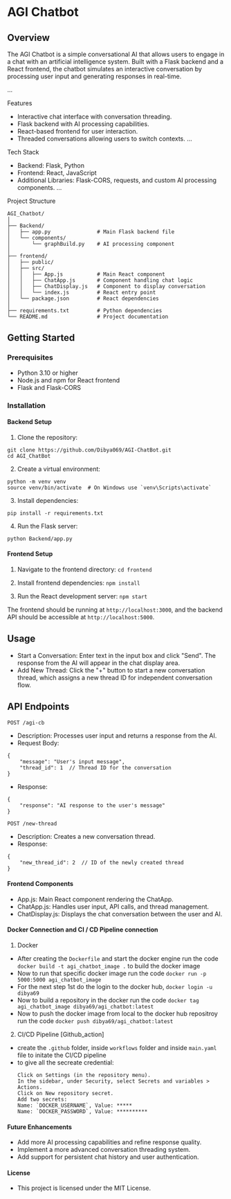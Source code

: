 # AGI Chatbot
## Overview
The AGI Chatbot is a simple conversational AI that allows users to engage in a chat with an artificial intelligence system. Built with a Flask backend and a React frontend, the chatbot simulates an interactive conversation by processing user input and generating responses in real-time.

...

Features
- Interactive chat interface with conversation threading.
- Flask backend with AI processing capabilities.
- React-based frontend for user interaction.
- Threaded conversations allowing users to switch contexts.
...

Tech Stack
- Backend: Flask, Python
- Frontend: React, JavaScript
- Additional Libraries: Flask-CORS, requests, and custom AI processing components.
...

Project Structure
```
AGI_Chatbot/
│
├── Backend/
│   ├── app.py               # Main Flask backend file
│   └── components/
│       └── graphBuild.py    # AI processing component
│
├── frontend/
│   ├── public/
│   ├── src/
│   │   ├── App.js           # Main React component
│   │   ├── ChatApp.js       # Component handling chat logic
│   │   ├── ChatDisplay.js   # Component to display conversation
│   │   └── index.js         # React entry point
│   └── package.json         # React dependencies
│
├── requirements.txt         # Python dependencies
└── README.md                # Project documentation

```

## Getting Started
### Prerequisites
- Python 3.10 or higher
- Node.js and npm for React frontend
- Flask and Flask-CORS

### Installation
#### Backend Setup
1. Clone the repository:
```
git clone https://github.com/Dibya069/AGI-ChatBot.git
cd AGI_ChatBot
```

2. Create a virtual environment:
```
python -m venv venv
source venv/bin/activate  # On Windows use `venv\Scripts\activate`
```

3. Install dependencies:
```
pip install -r requirements.txt
```

4. Run the Flask server:
```
python Backend/app.py
```

#### Frontend Setup
1. Navigate to the frontend directory:
```cd frontend```

2. Install frontend dependencies:
```npm install```

3. Run the React development server:
```npm start```

The frontend should be running at `http://localhost:3000`, and the backend API should be accessible at `http://localhost:5000`.

## Usage
- Start a Conversation: Enter text in the input box and click "Send". The response from the AI will appear in the chat display area.
- Add New Thread: Click the "+" button to start a new conversation thread, which assigns a new thread ID for independent conversation flow.

## API Endpoints
`POST /agi-cb`
- Description: Processes user input and returns a response from the AI.
- Request Body:
```
{
    "message": "User's input message",
    "thread_id": 1  // Thread ID for the conversation
}
```
- Response:
```
{
    "response": "AI response to the user's message"
}
```

`POST /new-thread`
- Description: Creates a new conversation thread.
- Response:
```
{
    "new_thread_id": 2  // ID of the newly created thread
}
```

#### Frontend Components
- App.js: Main React component rendering the ChatApp.
- ChatApp.js: Handles user input, API calls, and thread management.
- ChatDisplay.js: Displays the chat conversation between the user and AI.

#### Docker Connection and CI / CD Pipeline connection
1. Docker
 - After creating the `Dockerfile` and start the docker engine run the code `docker build -t agi_chatbot_image .` to build the docker image
 - Now to run that specific docker image run the code `docker run -p 5000:5000 agi_chatbot_image`
 - For the next step 1st do the login to the docker hub, `docker login -u dibya69`
 - Now to build a repository in the docker run the code `docker tag agi_chatbot_image dibya69/agi_chatbot:latest`
 - Now to push the docker image from local to the docker hub repositroy run the code `docker push dibya69/agi_chatbot:latest`
2. CI/CD Pipeline [Github_action]
 - create the `.github` folder, inside `workflows` folder and inside `main.yaml` file to initate the CI/CD pipeline
 - to give all the secreate credential:
    ```
    Click on Settings (in the repository menu).
    In the sidebar, under Security, select Secrets and variables > Actions.
    Click on New repository secret.
    Add two secrets:
    Name: `DOCKER_USERNAME`, Value: *****
    Name: `DOCKER_PASSWORD`, Value: **********
    ```

#### Future Enhancements
- Add more AI processing capabilities and refine response quality.
- Implement a more advanced conversation threading system.
- Add support for persistent chat history and user authentication.

#### License
- This project is licensed under the MIT License.